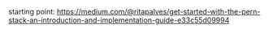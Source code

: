 starting point: https://medium.com/@ritapalves/get-started-with-the-pern-stack-an-introduction-and-implementation-guide-e33c55d09994
